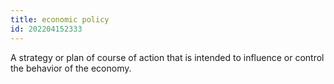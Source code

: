 ```yaml
---
title: economic policy
id: 202204152333
---
```


A strategy or plan of course of action that is intended to influence or control the behavior of the economy.
